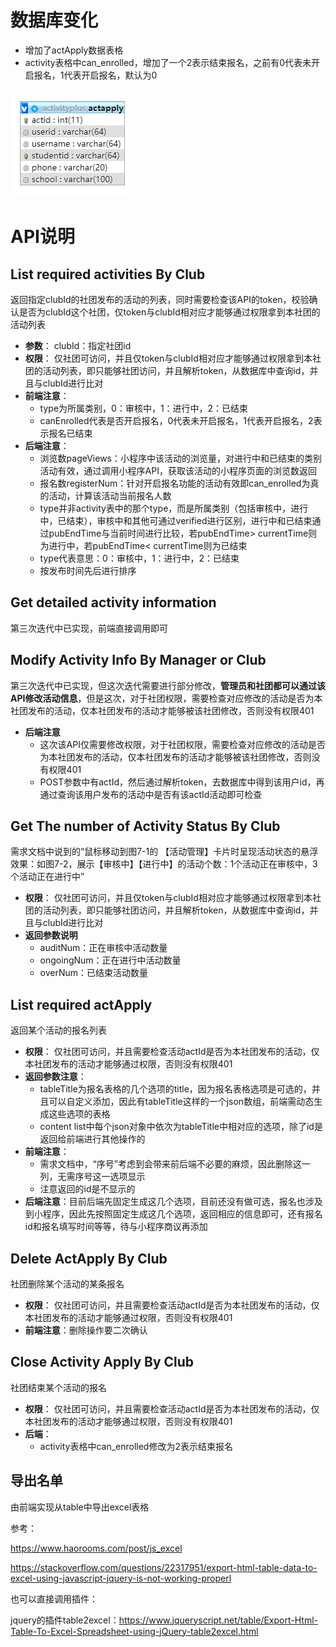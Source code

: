 # 数据库变化
- 增加了actApply数据表格
- activity表格中can_enrolled，增加了一个2表示结束报名，之前有0代表未开启报名，1代表开启报名，默认为0

![actapply表格](../picture/actapply.png)

# API说明
## List required activities By Club
返回指定clubId的社团发布的活动的列表，同时需要检查该API的token，校验确认是否为clubId这个社团，仅token与clubId相对应才能够通过权限拿到本社团的活动列表
- **参数**： clubId：指定社团id
- **权限**： 仅社团可访问，并且仅token与clubId相对应才能够通过权限拿到本社团的活动列表，即只能够社团访问，并且解析token，从数据库中查询id，并且与clubId进行比对
- **前端注意**：
    - type为所属类别，0：审核中，1：进行中，2：已结束
    - canEnrolled代表是否开启报名，0代表未开启报名，1代表开启报名，2表示报名已结束
- **后端注意**：
    - 浏览数pageViews：小程序中该活动的浏览量，对进行中和已结束的类别活动有效，通过调用小程序API，获取该活动的小程序页面的浏览数返回
    - 报名数registerNum：针对开启报名功能的活动有效即can_enrolled为真的活动，计算该活动当前报名人数
    - type并非activity表中的那个type，而是所属类别（包括审核中，进行中，已结束），审核中和其他可通过verified进行区别，进行中和已结束通过pubEndTime与当前时间进行比较，若pubEndTime> currentTime则为进行中，若pubEndTime< currentTime则为已结束
    - type代表意思：0：审核中，1：进行中，2：已结束
    - 按发布时间先后进行排序


## Get detailed activity information
第三次迭代中已实现，前端直接调用即可

## Modify Activity Info By Manager or Club
第三次迭代中已实现，但这次迭代需要进行部分修改，**管理员和社团都可以通过该API修改活动信息**，但是这次，对于社团权限，需要检查对应修改的活动是否为本社团发布的活动，仅本社团发布的活动才能够被该社团修改，否则没有权限401
- **后端注意**
    - 这次该API仅需要修改权限，对于社团权限，需要检查对应修改的活动是否为本社团发布的活动，仅本社团发布的活动才能够被该社团修改，否则没有权限401
    - POST参数中有actId，然后通过解析token，去数据库中得到该用户id，再通过查询该用户发布的活动中是否有该actId活动即可检查

## Get The number of Activity Status By Club
需求文档中说到的“鼠标移动到图7-1的 【活动管理】卡片时呈现活动状态的悬浮效果：如图7-2，展示【审核中】【进行中】的活动个数：1个活动正在审核中，3个活动正在进行中”
- **权限**： 仅社团可访问，并且仅token与clubId相对应才能够通过权限拿到本社团的活动列表，即只能够社团访问，并且解析token，从数据库中查询id，并且与clubId进行比对
- **返回参数说明**
    - auditNum：正在审核中活动数量
    - ongoingNum：正在进行中活动数量
    - overNum：已结束活动数量

## List required actApply
返回某个活动的报名列表
- **权限**： 仅社团可访问，并且需要检查活动actId是否为本社团发布的活动，仅本社团发布的活动才能够通过权限，否则没有权限401
- **返回参数注意**：
    - tableTitle为报名表格的几个选项的title，因为报名表格选项是可选的，并且可以自定义添加，因此有tableTitle这样的一个json数组，前端需动态生成这些选项的表格
    - content list中每个json对象中依次为tableTitle中相对应的选项，除了id是返回给前端进行其他操作的
- **前端注意**：
    - 需求文档中，“序号”考虑到会带来前后端不必要的麻烦，因此删除这一列，无需序号这一选项显示
    - 注意返回的id是不显示的
- **后端注意**：目前后端先固定生成这几个选项，目前还没有做可选，报名也涉及到小程序，因此先按照固定生成这几个选项，返回相应的信息即可，还有报名id和报名填写时间等等，待与小程序商议再添加

## Delete ActApply By Club
社团删除某个活动的某条报名
- **权限**： 仅社团可访问，并且需要检查活动actId是否为本社团发布的活动，仅本社团发布的活动才能够通过权限，否则没有权限401
- **前端注意**：删除操作要二次确认

## Close Activity Apply By Club
社团结束某个活动的报名
- **权限**： 仅社团可访问，并且需要检查活动actId是否为本社团发布的活动，仅本社团发布的活动才能够通过权限，否则没有权限401
- **后端**：
    - activity表格中can_enrolled修改为2表示结束报名

## 导出名单
由前端实现从table中导出excel表格

参考：

https://www.haorooms.com/post/js_excel

https://stackoverflow.com/questions/22317951/export-html-table-data-to-excel-using-javascript-jquery-is-not-working-properl

也可以直接调用插件：

jquery的插件table2excel：https://www.jqueryscript.net/table/Export-Html-Table-To-Excel-Spreadsheet-using-jQuery-table2excel.html